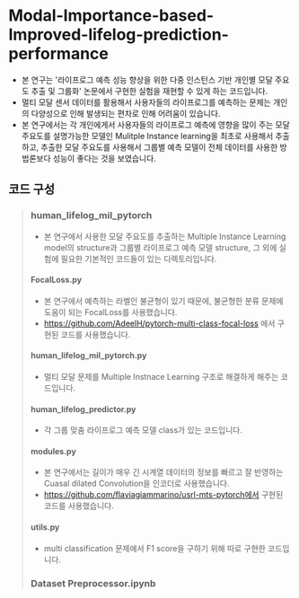 # Modal-Importance-based-Improved-lifelog-prediction-performance
- 본 연구는 '라이프로그 예측 성능 향상을 위한 다중 인스턴스 기반 개인별 모달 주요도 추출 및 그룹화' 논문에서 구현한 실험을 재현할 수 있게 하는 코드입니다.
- 멀티 모달 센서 데이터를 활용해서 사용자들의 라이프로그를 예측하는 문제는 개인의 다양성으로 인해 발생되는 편차로 인해 어려움이 있습니다.
- 본 연구에서는 각 개인에게서 사용자들의 라이프로그 예측에 영향을 많이 주는 모달 주요도를 설명가능한 모델인 Mulitple Instance learning을 최초로 사용해서 추출하고, 추출한 모달 주요도를 사용해서 그룹별 예측 모델이 전체 데이터를 사용한 방법론보다 성능이 좋다는 것을 보였습니다.

## 코드 구성
> ### human_lifelog_mil_pytorch
> - 본 연구에서 사용한 모달 주요도를 추출하는 Multiple Instance Learning model의 structure과 그룹별 라이프로그 예측 모델 structure, 그 외에 실험에 필요한 기본적인 코드들이 있는 디렉토리입니다.
> #### FocalLoss.py
>  - 본 연구에서 예측하는 라벨인 불균형이 있기 때문에, 불균형한 분류 문제에 도움이 되는 FocalLoss를 사용했습니다.  
>  - https://github.com/AdeelH/pytorch-multi-class-focal-loss 에서 구현된 코드를 사용했습니다.  
> #### human_lifelog_mil_pytorch.py
>  - 멀티 모달 문제를 Multiple Instnace Learning 구조로 해결하게 해주는 코드입니다.  
> #### human_lifelog_predictor.py
>  - 각 그룹 맞춤 라이프로그 예측 모델 class가 있는 코드입니다.  
> #### modules.py
>  - 본 연구에서는 길이가 매우 긴 시계열 데이터의 정보를 빠르고 잘 반영하는 Cuasal dilated Convolution을 인코더로 사용했습니다.  
>  - https://github.com/flaviagiammarino/usrl-mts-pytorch에서 구현된 코드를 사용했습니다.  
> #### utils.py
>  - multi classification 문제에서 F1 score을 구하기 위해 따로 구현한 코드입니다.  
>>
> ### Dataset Preprocessor.ipynb
